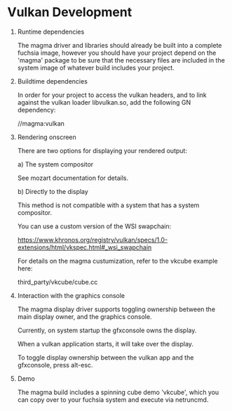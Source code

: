 Vulkan Development
==================

1) Runtime dependencies

    The magma driver and libraries should already be built into a complete fuchsia image, however you should have your project depend on the 'magma' package to be sure that the necessary files are included in the system image of whatever build includes your project.

2) Buildtime dependencies

    In order for your project to access the vulkan headers, and to link against the vulkan loader libvulkan.so, add the following GN dependency:

    //magma:vulkan

3) Rendering onscreen

    There are two options for displaying your rendered output:

    a) The system compositor

    See mozart documentation for details.

    b) Directly to the display

    This method is not compatible with a system that has a system compositor.

    You can use a custom version of the WSI swapchain:

    https://www.khronos.org/registry/vulkan/specs/1.0-extensions/html/vkspec.html#_wsi_swapchain

    For details on the magma custumization, refer to the vkcube example here:

    third_party/vkcube/cube.cc

4) Interaction with the graphics console

    The magma display driver supports toggling ownership between the main display owner, and the graphics console.

    Currently, on system startup the gfxconsole owns the display.

    When a vulkan application starts, it will take over the display.

    To toggle display ownership between the vulkan app and the gfxconsole, press alt-esc.

4) Demo

    The magma build includes a spinning cube demo 'vkcube', which you can copy over to your fuchsia system and execute via netruncmd.
